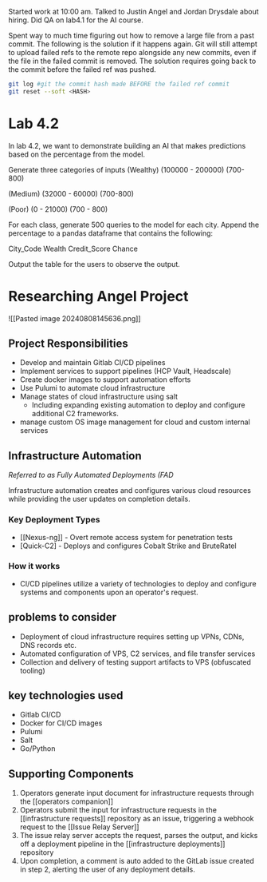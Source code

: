 Started work at 10:00 am. Talked to Justin Angel and Jordan Drysdale about hiring. Did QA on lab4.1 for the AI course. 

Spent way to much time figuring out how to remove a large file from a past commit. 
The following is the solution if it happens again. Git will still attempt to upload failed refs to the remote repo alongside any new commits, even if the file in the failed commit is removed. The solution requires going back to the commit before the failed ref was pushed. 

```bash
git log #git the commit hash made BEFORE the failed ref commit
git reset --soft <HASH>
```

# Lab 4.2

In lab 4.2, we want to demonstrate building an AI that makes predictions based on the percentage from the model. 

Generate three categories of inputs
(Wealthy) (100000 - 200000) (700-800)

(Medium) (32000 - 60000) (700-800)

(Poor) (0 - 21000) (700 - 800)

For each class, generate 500 queries to the model for each city. 
Append the percentage to a pandas dataframe that contains the following:

City_Code
Wealth
Credit_Score
Chance

Output the table for the users to observe the output. 

# Researching Angel Project

![[Pasted image 20240808145636.png]]

## Project Responsibilities

- Develop and maintain Gitlab CI/CD pipelines
- Implement services to support pipelines (HCP Vault, Headscale)
- Create docker images to support automation efforts
- Use Pulumi to automate cloud infrastructure 
- Manage states of cloud infrastructure using salt
	- Including expanding existing automation to deploy and configure additional C2 frameworks. 
- manage custom OS image management for cloud and custom internal services 

## Infrastructure Automation 
*Referred to as Fully Automated Deployments (FAD*

Infrastructure automation creates and configures various cloud resources while providing the user updates on completion details. 

### Key Deployment Types

- [[Nexus-ng]] - Overt remote access system for penetration tests 
- [Quick-C2] - Deploys and configures Cobalt Strike and BruteRatel 

### How it works 

- CI/CD pipelines utilize a variety of technologies to deploy and configure systems and components upon an operator's request. 

## problems to consider

- Deployment of cloud infrastructure requires setting up VPNs, CDNs, DNS records etc. 
- Automated configuration of VPS, C2 services, and file transfer services
- Collection and delivery of testing support artifacts to VPS (obfuscated tooling)

## key technologies used

- Gitlab CI/CD
- Docker for CI/CD images
- Pulumi
- Salt
- Go/Python 

## Supporting Components 

1. Operators generate input document for infrastructure requests through the [[operators companion]]
2. Operators submit the input for infrastructure requests in the [[infrastructure requests]] repository as an issue, triggering a webhook request to the [[Issue Relay Server]]
3. The issue relay server accepts the request, parses the output, and kicks off a deployment pipeline in the [[infrastructure deployments]] repository 
4. Upon completion, a comment is auto added to the GitLab issue created in step 2, alerting the user of any deployment details. 

